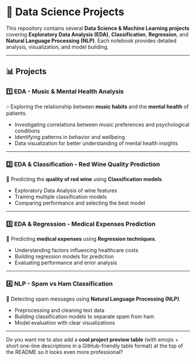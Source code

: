 # 🧠 Data Science Projects

This repository contains several **Data Science & Machine Learning projects** covering **Exploratory Data Analysis (EDA)**, **Classification**, **Regression**, and **Natural Language Processing (NLP)**. Each notebook provides detailed analysis, visualization, and model building.

---

## 📊 Projects

### 1️⃣ EDA - Music & Mental Health Analysis

🎶 Exploring the relationship between **music habits** and the **mental health** of patients.

* Investigating correlations between music preferences and psychological conditions
* Identifying patterns in behavior and wellbeing
* Data visualization for better understanding of mental health insights

---

### 2️⃣ EDA & Classification - Red Wine Quality Prediction

🍷 Predicting the **quality of red wine** using **Classification models**.

* Exploratory Data Analysis of wine features
* Training multiple classification models
* Comparing performance and selecting the best model

---

### 3️⃣ EDA & Regression - Medical Expenses Prediction

💊 Predicting **medical expenses** using **Regression techniques**.

* Understanding factors influencing healthcare costs
* Building regression models for prediction
* Evaluating performance and error analysis

---

### 4️⃣ NLP - Spam vs Ham Classification

📧 Detecting spam messages using **Natural Language Processing (NLP)**.

* Preprocessing and cleaning text data
* Building classification models to separate spam from ham
* Model evaluation with clear visualizations

---



Do you want me to also add a **cool project preview table** (with emojis + short one-line descriptions in a GitHub-friendly table format) at the top of the README so it looks even more professional?
